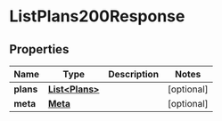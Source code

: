 

# ListPlans200Response


## Properties

| Name | Type | Description | Notes |
|------------ | ------------- | ------------- | -------------|
|**plans** | [**List&lt;Plans&gt;**](Plans.md) |  |  [optional] |
|**meta** | [**Meta**](Meta.md) |  |  [optional] |



